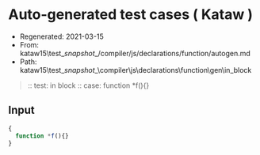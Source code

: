 # Auto-generated test cases ( Kataw )
- Regenerated: 2021-03-15
- From: kataw15\test\__snapshot__/compiler/js/declarations/function/autogen.md
- Path: kataw15\test\__snapshot__\compiler\js\declarations\function\gen\in_block
> :: test: in block
> :: case: function *f(){}
## Input

`````js
{
  function *f(){}
}
`````
